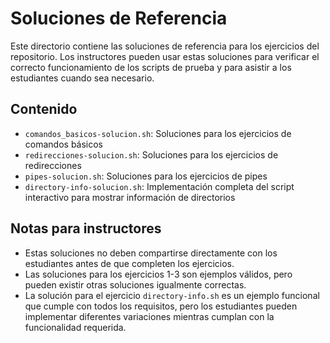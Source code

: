 # Soluciones de Referencia

Este directorio contiene las soluciones de referencia para los ejercicios del repositorio. Los instructores pueden usar estas soluciones para verificar el correcto funcionamiento de los scripts de prueba y para asistir a los estudiantes cuando sea necesario.

## Contenido

- `comandos_basicos-solucion.sh`: Soluciones para los ejercicios de comandos básicos
- `redirecciones-solucion.sh`: Soluciones para los ejercicios de redirecciones
- `pipes-solucion.sh`: Soluciones para los ejercicios de pipes
- `directory-info-solucion.sh`: Implementación completa del script interactivo para mostrar información de directorios

## Notas para instructores

- Estas soluciones no deben compartirse directamente con los estudiantes antes de que completen los ejercicios.
- Las soluciones para los ejercicios 1-3 son ejemplos válidos, pero pueden existir otras soluciones igualmente correctas.
- La solución para el ejercicio `directory-info.sh` es un ejemplo funcional que cumple con todos los requisitos, pero los estudiantes pueden implementar diferentes variaciones mientras cumplan con la funcionalidad requerida.
